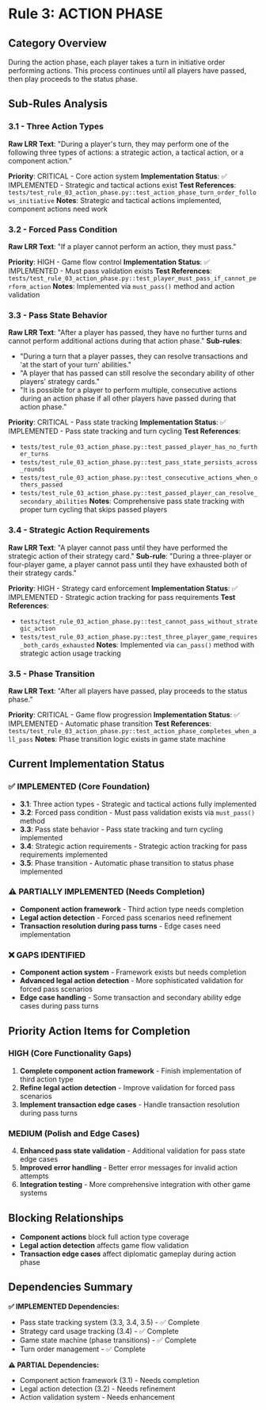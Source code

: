 # Rule 3: ACTION PHASE

## Category Overview
During the action phase, each player takes a turn in initiative order performing actions. This process continues until all players have passed, then play proceeds to the status phase.

## Sub-Rules Analysis

### 3.1 - Three Action Types
**Raw LRR Text**: "During a player's turn, they may perform one of the following three types of actions: a strategic action, a tactical action, or a component action."

**Priority**: CRITICAL - Core action system
**Implementation Status**: ✅ IMPLEMENTED - Strategic and tactical actions exist
**Test References**: `tests/test_rule_03_action_phase.py::test_action_phase_turn_order_follows_initiative`
**Notes**: Strategic and tactical actions implemented, component actions need work

### 3.2 - Forced Pass Condition
**Raw LRR Text**: "If a player cannot perform an action, they must pass."

**Priority**: HIGH - Game flow control
**Implementation Status**: ✅ IMPLEMENTED - Must pass validation exists
**Test References**: `tests/test_rule_03_action_phase.py::test_player_must_pass_if_cannot_perform_action`
**Notes**: Implemented via `must_pass()` method and action validation

### 3.3 - Pass State Behavior
**Raw LRR Text**: "After a player has passed, they have no further turns and cannot perform additional actions during that action phase."
**Sub-rules**:
- "During a turn that a player passes, they can resolve transactions and 'at the start of your turn' abilities."
- "A player that has passed can still resolve the secondary ability of other players' strategy cards."
- "It is possible for a player to perform multiple, consecutive actions during an action phase if all other players have passed during that action phase."

**Priority**: CRITICAL - Pass state tracking
**Implementation Status**: ✅ IMPLEMENTED - Pass state tracking and turn cycling
**Test References**:
- `tests/test_rule_03_action_phase.py::test_passed_player_has_no_further_turns`
- `tests/test_rule_03_action_phase.py::test_pass_state_persists_across_rounds`
- `tests/test_rule_03_action_phase.py::test_consecutive_actions_when_others_passed`
- `tests/test_rule_03_action_phase.py::test_passed_player_can_resolve_secondary_abilities`
**Notes**: Comprehensive pass state tracking with proper turn cycling that skips passed players

### 3.4 - Strategic Action Requirements
**Raw LRR Text**: "A player cannot pass until they have performed the strategic action of their strategy card."
**Sub-rule**: "During a three-player or four-player game, a player cannot pass until they have exhausted both of their strategy cards."

**Priority**: HIGH - Strategy card enforcement
**Implementation Status**: ✅ IMPLEMENTED - Strategic action tracking for pass requirements
**Test References**:
- `tests/test_rule_03_action_phase.py::test_cannot_pass_without_strategic_action`
- `tests/test_rule_03_action_phase.py::test_three_player_game_requires_both_cards_exhausted`
**Notes**: Implemented via `can_pass()` method with strategic action usage tracking

### 3.5 - Phase Transition
**Raw LRR Text**: "After all players have passed, play proceeds to the status phase."

**Priority**: CRITICAL - Game flow progression
**Implementation Status**: ✅ IMPLEMENTED - Automatic phase transition
**Test References**: `tests/test_rule_03_action_phase.py::test_action_phase_completes_when_all_pass`
**Notes**: Phase transition logic exists in game state machine

## Current Implementation Status

### ✅ IMPLEMENTED (Core Foundation)
- **3.1**: Three action types - Strategic and tactical actions fully implemented
- **3.2**: Forced pass condition - Must pass validation exists via `must_pass()` method
- **3.3**: Pass state behavior - Pass state tracking and turn cycling implemented
- **3.4**: Strategic action requirements - Strategic action tracking for pass requirements implemented
- **3.5**: Phase transition - Automatic phase transition to status phase implemented

### ⚠️ PARTIALLY IMPLEMENTED (Needs Completion)
- **Component action framework** - Third action type needs completion
- **Legal action detection** - Forced pass scenarios need refinement
- **Transaction resolution during pass turns** - Edge cases need implementation

### ❌ GAPS IDENTIFIED
- **Component action system** - Framework exists but needs completion
- **Advanced legal action detection** - More sophisticated validation for forced pass scenarios
- **Edge case handling** - Some transaction and secondary ability edge cases during pass turns

## Priority Action Items for Completion

### HIGH (Core Functionality Gaps)
1. **Complete component action framework** - Finish implementation of third action type
2. **Refine legal action detection** - Improve validation for forced pass scenarios
3. **Implement transaction edge cases** - Handle transaction resolution during pass turns

### MEDIUM (Polish and Edge Cases)
4. **Enhanced pass state validation** - Additional validation for pass state edge cases
5. **Improved error handling** - Better error messages for invalid action attempts
6. **Integration testing** - More comprehensive integration with other game systems

## Blocking Relationships
- **Component actions** block full action type coverage
- **Legal action detection** affects game flow validation
- **Transaction edge cases** affect diplomatic gameplay during action phase

## Dependencies Summary

**✅ IMPLEMENTED Dependencies:**
- Pass state tracking system (3.3, 3.4, 3.5) - ✅ Complete
- Strategy card usage tracking (3.4) - ✅ Complete
- Game state machine (phase transitions) - ✅ Complete
- Turn order management - ✅ Complete

**⚠️ PARTIAL Dependencies:**
- Component action framework (3.1) - Needs completion
- Legal action detection (3.2) - Needs refinement
- Action validation system - Needs enhancement
